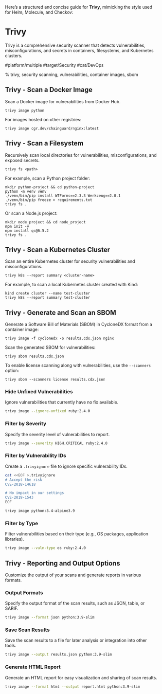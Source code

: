 Here’s a structured and concise guide for **Trivy**, mimicking the style used for Helm, Molecule, and Checkov:

# Trivy

Trivy is a comprehensive security scanner that detects vulnerabilities, misconfigurations, and secrets in containers, filesystems, and Kubernetes clusters.

#platform/multiple #target/Security #cat/DevOps

% trivy, security scanning, vulnerabilities, container images, sbom

## Trivy - Scan a Docker Image

Scan a Docker image for vulnerabilities from Docker Hub.

```
trivy image python
```

For images hosted on other registries:

```
trivy image cgr.dev/chainguard/nginx:latest
```

## Trivy - Scan a Filesystem

Recursively scan local directories for vulnerabilities, misconfigurations, and exposed secrets.

```
trivy fs <path>
```

For example, scan a Python project folder:

```
mkdir python-project && cd python-project
python -m venv venv
./venv/bin/pip install WTForms==2.3.3 Werkzeug==2.0.1
./venv/bin/pip freeze > requirements.txt
trivy fs .
```

Or scan a Node.js project:

```
mkdir node_project && cd node_project
npm init -y
npm install qs@6.5.2
trivy fs .
```

## Trivy - Scan a Kubernetes Cluster

Scan an entire Kubernetes cluster for security vulnerabilities and misconfigurations.

```
trivy k8s --report summary <cluster-name>
```

For example, to scan a local Kubernetes cluster created with Kind:

```
kind create cluster --name test-cluster
trivy k8s --report summary test-cluster
```

## Trivy - Generate and Scan an SBOM

Generate a Software Bill of Materials (SBOM) in CycloneDX format from a container image:

```
trivy image -f cyclonedx -o results.cdx.json nginx
```

Scan the generated SBOM for vulnerabilities:

```
trivy sbom results.cdx.json
```

To enable license scanning along with vulnerabilities, use the `--scanners` option:

```
trivy sbom --scanners license results.cdx.json
```



### Hide Unfixed Vulnerabilities

Ignore vulnerabilities that currently have no fix available.

```bash
trivy image --ignore-unfixed ruby:2.4.0
```

### Filter by Severity

Specify the severity level of vulnerabilities to report.

```bash
trivy image --severity HIGH,CRITICAL ruby:2.4.0
```

### Filter by Vulnerability IDs

Create a `.trivyignore` file to ignore specific vulnerability IDs.

```bash
cat <<EOF >.trivyignore
# Accept the risk
CVE-2018-14618

# No impact in our settings
CVE-2019-1543
EOF

trivy image python:3.4-alpine3.9
```

### Filter by Type

Filter vulnerabilities based on their type (e.g., OS packages, application libraries).

```bash
trivy image --vuln-type os ruby:2.4.0
```

## Trivy - Reporting and Output Options

Customize the output of your scans and generate reports in various formats.

### Output Formats

Specify the output format of the scan results, such as JSON, table, or SARIF.

```bash
trivy image --format json python:3.9-slim
```

### Save Scan Results

Save the scan results to a file for later analysis or integration into other tools.

```bash
trivy image --output results.json python:3.9-slim
```

### Generate HTML Report

Generate an HTML report for easy visualization and sharing of scan results.

```bash
trivy image --format html --output report.html python:3.9-slim
```

